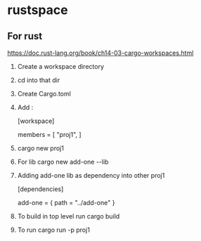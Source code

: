 # rustspace

## For rust 
https://doc.rust-lang.org/book/ch14-03-cargo-workspaces.html

1. Create a workspace directory

2. cd into that dir

3. Create Cargo.toml

4. Add : 

    [workspace]

    members = [
        "proj1",
    ]

5. cargo new proj1

6. For lib cargo new add-one --lib

7. Adding add-one lib as dependency into other proj1

    [dependencies]

    add-one = { path = "../add-one" }

8. To build in top level run
    cargo build

9. To run 
    cargo run -p proj1



